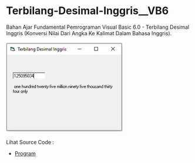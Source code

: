 # Terbilang-Desimal-Inggris__VB6
Bahan Ajar Fundamental Pemrograman Visual Basic 6.0 - Terbilang Desimal Inggris (Konversi Nilai Dari Angka Ke Kalimat Dalam Bahasa Inggris).<br><br>
<img src="https://github.com/RizkyKhapidsyah/Terbilang-Desimal-Inggris__VB6/blob/master/result/001.PNG"><br><br>
Lihat Source Code : <br>
- <a href="https://github.com/RizkyKhapidsyah/Terbilang-Desimal-Inggris__VB6/blob/master/Form1.frm">Program</a>
